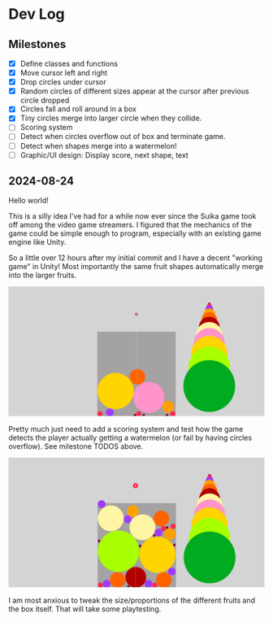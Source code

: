 # Dev Log

## Milestones

- [X] Define classes and functions
- [X] Move cursor left and right
- [X] Drop circles under cursor
- [X] Random circles of different sizes appear at the cursor after previous circle dropped
- [X] Circles fall and roll around in a box
- [X] Tiny circles merge into larger circle when they collide.
- [ ] Scoring system
- [ ] Detect when circles overflow out of box and terminate game.
- [ ] Detect when shapes merge into a watermelon!
- [ ] Graphic/UI design: Display score, next shape, text

## 2024-08-24

Hello world!

This is a silly idea I've had for a while now ever since the Suika game took off among the video game streamers. I figured that the mechanics of the game could be simple enough to program, especially with an existing game engine like Unity.

So a little over 12 hours after my initial commit and I have a decent "working game" in Unity! Most importantly the same fruit shapes automatically merge into the larger fruits.

![progress](./2024-08-24-214703.png)

Pretty much just need to add a scoring system and test how the game detects the player actually getting a watermelon (or fail by having circles overflow). See milestone TODOS above.

![progress](./2024-08-24-223228.png)

I am most anxious to tweak the size/proportions of the different fruits and the box itself. That will take some playtesting.